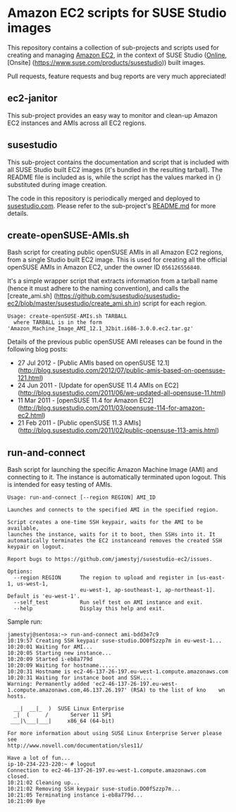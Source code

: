 Amazon EC2 scripts for SUSE Studio images
==========================================

This repository contains a collection of sub-projects and scripts used for
creating and managing [Amazon EC2](http://aws.amazon.com/ec2/), in the context
of SUSE Studio ([Online](http://susestudio.com), [Onsite]
(https://www.suse.com/products/susestudio)) built images.

Pull requests, feature requests and bug reports are very much appreciated!


ec2-janitor
-----------
This sub-project provides an easy way to monitor and clean-up Amazon EC2
instances and AMIs across all EC2 regions.


susestudio
-----------
This sub-project contains the documentation and script that is included with
all SUSE Studio built EC2 images (it's bundled in the resulting tarball). The
README file is included as is, while the script has the values marked in {}
substituted during image creation.

The code in this repository is periodically merged and deployed to
[susestudio.com](http://susestudio.com). Please refer to the sub-project's
[README.md](https://github.com/susestudio/susestudio-ec2/blob/master/susestudio/README.md)
for more details.


create-openSUSE-AMIs.sh
------------------------
Bash script for creating public openSUSE AMIs in all Amazon EC2 regions, from a
single Studio built EC2 image. This is used for creating all the official
openSUSE AMIs in Amazon EC2, under the owner ID `056126556840`.

It's a simple wrapper script that extracts information from a tarball name
(hence it must adhere to the naming convention), and calls the [create_ami.sh]
(https://github.com/susestudio/susestudio-ec2/blob/master/susestudio/create_ami.sh.in)
script for each region.

    Usage: create-openSUSE-AMIs.sh TARBALL
      where TARBALL is in the form 'Amazon_Machine_Image_AMI_12.1_32bit.i686-3.0.0.ec2.tar.gz'

Details of the previous public openSUSE AMI releases can be found in the
following blog posts:

  * 27 Jul 2012 - [Public AMIs based on openSUSE 12.1]
    (http://blog.susestudio.com/2012/07/public-amis-based-on-opensuse-121.html)
  * 24 Jun 2011 - [Update for openSUSE 11.4 AMIs on EC2]
    (http://blog.susestudio.com/2011/06/we-updated-all-opensuse-11.html)
  * 11 Mar 2011 - [openSUSE 11.4 for Amazon EC2]
    (http://blog.susestudio.com/2011/03/opensuse-114-for-amazon-ec2.html)
  * 21 Feb 2011 - [Public openSUSE 11.3 AMIs]
    (http://blog.susestudio.com/2011/02/public-opensuse-113-amis.html)


run-and-connect
----------------
Bash script for launching the specific Amazon Machine Image (AMI) and
connecting to it. The instance is automatically terminated upon logout. This is
intended for easy testing of AMIs.

    Usage: run-and-connect [--region REGION] AMI_ID

    Launches and connects to the specified AMI in the specified region.

    Script creates a one-time SSH keypair, waits for the AMI to be available,
    launches the instance, waits for it to boot, then SSHs into it. It
    automatically terminates the EC2 instanceand removes the created SSH
    keypair on logout.

    Report bugs to https://github.com/jamestyj/susestudio-ec2/issues.

    Options:
      --region REGION      The region to upload and register in [us-east-1, us-west-1,
                           eu-west-1, ap-southeast-1, ap-northeast-1]. Default is 'eu-west-1'.
      --self_test          Run self test on AMI instance and exit.
      --help               Display this help and exit.

Sample run:

    jamestyj@sentosa:~> run-and-connect ami-bdd3e7c9
    10:19:57 Creating SSH keypair suse-studio.DO0fSzzp7m in eu-west-1...
    10:20:01 Waiting for AMI...
    10:20:05 Starting new instance...
    10:20:09 Started i-eb8a779d
    10:20:09 Waiting for hostname......
    10:20:31 Hostname is ec2-46-137-26-197.eu-west-1.compute.amazonaws.com
    10:20:31 Waiting for instance boot and SSH....
    Warning: Permanently added 'ec2-46-137-26-197.eu-west-1.compute.amazonaws.com,46.137.26.197' (RSA) to the list of kno    wn hosts.

      __|  __|_  )  SUSE Linux Enterprise
      _|  (     /       Server 11 SP1
     ___|\___|___|     x86_64 (64-bit)

    For more information about using SUSE Linux Enterprise Server please see
    http://www.novell.com/documentation/sles11/

    Have a lot of fun...
    ip-10-234-223-220:~ # logout
    Connection to ec2-46-137-26-197.eu-west-1.compute.amazonaws.com closed.
    10:21:02 Cleaning up...
    10:21:02 Removing SSH keypair suse-studio.DO0fSzzp7m...
    10:21:05 Terminating instance i-eb8a779d...
    10:21:09 Bye
